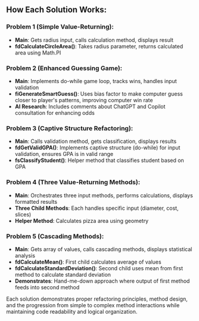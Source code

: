 ## How Each Solution Works:

### Problem 1 (Simple Value-Returning):
- **Main**: Gets radius input, calls calculation method, displays result
- **fdCalculateCircleArea()**: Takes radius parameter, returns calculated area using Math.PI

### Problem 2 (Enhanced Guessing Game):
- **Main**: Implements do-while game loop, tracks wins, handles input validation
- **fiGenerateSmartGuess()**: Uses bias factor to make computer guess closer to player's patterns, improving computer win rate
- **AI Research**: Includes comments about ChatGPT and Copilot consultation for enhancing odds

### Problem 3 (Captive Structure Refactoring):
- **Main**: Calls validation method, gets classification, displays results
- **fdGetValidGPA()**: Implements captive structure (do-while) for input validation, ensures GPA is in valid range
- **fsClassifyStudent()**: Helper method that classifies student based on GPA

### Problem 4 (Three Value-Returning Methods):
- **Main**: Orchestrates three input methods, performs calculations, displays formatted results
- **Three Child Methods**: Each handles specific input (diameter, cost, slices)
- **Helper Method**: Calculates pizza area using geometry

### Problem 5 (Cascading Methods):
- **Main**: Gets array of values, calls cascading methods, displays statistical analysis
- **fdCalculateMean()**: First child calculates average of values
- **fdCalculateStandardDeviation()**: Second child uses mean from first method to calculate standard deviation
- **Demonstrates**: Hand-me-down approach where output of first method feeds into second method

Each solution demonstrates proper refactoring principles, method design, and the progression from simple to complex method interactions while maintaining code readability and logical organization.